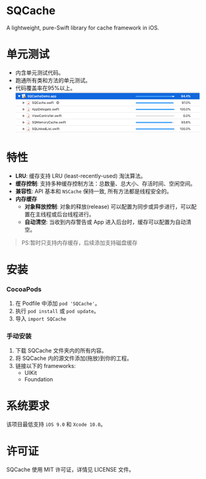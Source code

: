 # SQCache
A lightweight, pure-Swift library for cache framework in iOS.

单元测试
==============
- 内含单元测试代码。
- 跑通所有类和方法的单元测试。
- 代码覆盖率在95%以上。
![Memory cache Test](https://github.com/aloow/SQCache/blob/master/memorycacheTest.png?raw=true)

特性
==============
- **LRU**: 缓存支持 LRU (least-recently-used) 淘汰算法。
- **缓存控制**: 支持多种缓存控制方法：总数量、总大小、存活时间、空闲空间。
- **兼容性**: API 基本和 `NSCache` 保持一致, 所有方法都是线程安全的。
- **内存缓存**
  - **对象释放控制**: 对象的释放(release) 可以配置为同步或异步进行，可以配置在主线程或后台线程进行。
  - **自动清空**: 当收到内存警告或 App 进入后台时，缓存可以配置为自动清空。
>PS:暂时只支持内存缓存，后续添加支持磁盘缓存


安装
==============

### CocoaPods

1. 在 Podfile 中添加 `pod 'SQCache'`。
2. 执行 `pod install` 或 `pod update`。
3. 导入 `import SQCache`

### 手动安装

1. 下载 SQCache 文件夹内的所有内容。
2. 将 SQCache 内的源文件添加(拖放)到你的工程。
3. 链接以下的 frameworks:
	* UIKit
	* Foundation


系统要求
==============
该项目最低支持 `iOS 9.0` 和 `Xcode 10.0`。


许可证
==============
SQCache 使用 MIT 许可证，详情见 LICENSE 文件。